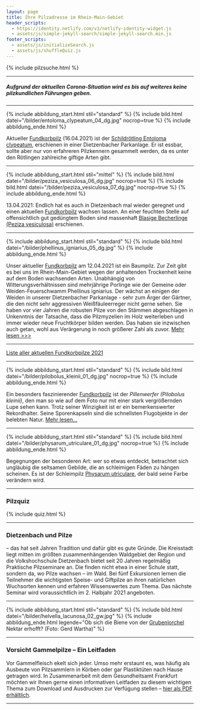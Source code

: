 ```yaml
---
layout: page
title: Ihre Pilzadresse im Rhein-Main-Gebiet
header_scripts:
  - https://identity.netlify.com/v1/netlify-identity-widget.js
  - assets/js/simple-jekyll-search/simple-jekyll-search.min.js
footer_scripts:
  - assets/js/initializeSearch.js
  - assets/js/shuffleQuiz.js
---
```

{% include pilzsuche.html %}

- - -

##### Aufgrund der aktuellen Corona-Situation wird es bis auf weiteres keine pilzkundlichen Führungen geben.

- - -

{% include abbildung_start.html stil="standard" %}
{% include bild.html datei="/bilder/entoloma_clypeatum_04_dg.jpg" nocrop=true %}
{% include abbildung_ende.html %}

Aktueller [Fundkorbpilz](AA "Glossar-") (16.04.2021) ist der [Schildrötling Entoloma clypeatum](/pilze/entoloma-clypeatum-schildrötling), erschienen in einer Dietzenbacher Parkanlage. Er ist essbar, sollte aber nur von erfahreren Pilzkennern gesammelt werden, da es unter den Rötlingen zahlreiche giftige Arten gibt.

- - -

{% include abbildung_start.html stil="mittel" %}
{% include bild.html datei="/bilder/peziza_vesiculosa_06_dg.jpg" nocrop=true %}
{% include bild.html datei="/bilder/peziza_vesiculosa_07_dg.jpg" nocrop=true %}
{% include abbildung_ende.html %}

13.04.2021: Endlich hat es auch in Dietzenbach mal wieder geregnet und einen aktuellen [Fundkorbpilz](AA "Glossar-") wachsen lassen. An einer feuchten Stelle auf offensichtlich gut gedüngtem Boden sind massenhaft [Blasige Becherlinge (Peziza vesiculosa)](/pilze/peziza-vesiculosa-blasiger-becherling) erschienen.

- - -

{% include abbildung_start.html stil="standard" %}
{% include bild.html datei="/bilder/phellinus_igniarius_05_dg.jpg" %}
{% include abbildung_ende.html %}

Unser aktueller [Fundkorbpilz](AA "Glossar-") am 12.04.2021 ist ein Baumpilz. Zur Zeit gibt es bei uns im Rhein-Main-Gebiet wegen der anhaltenden Trockenheit keine auf dem Boden wachsenden Arten. Unabhängig von Witterungsverhältnissen sind mehrjährige Porlinge wie der Gemeine oder Weiden-Feuerschwamm Phellinus igniarius. Der wächst an einigen der Weiden in unserer Dietzenbacher Parkanlage - sehr zum Ärger der Gärtner, die den nicht sehr aggressiven Weißfäuleerreger nicht gerne sehen. Sie haben vor vier Jahren die robusten Pilze von den Stämmen abgeschlagen in Unkenntnis der Tatsache, dass die Pilzmyzelien im Holz weiterleben und immer wieder neue Fruchtkörper bilden werden. Das haben sie inzwischen auch getan, wohl aus Verärgerung in noch größerer Zahl als zuvor. [Mehr lesen >>>](/pilze/phellinus-igniarius-gemeiner-feuerschwamm)

- - -

[Liste aller aktuellen Fundkorbpilze 2021](/artikel/liste-aller-aktuellen-fundkorbpilze-2021.html)

- - -

{% include abbildung_start.html stil="standard" %}
{% include bild.html datei="/bilder/pilobolus_kleinii_01_dg.jpg" nocrop=true %}
{% include abbildung_ende.html %}

Ein besonders faszinierender [Fundkorbpilz](AA "Glossar-") ist der *Pillenwerfer (Pilobolus kleinii)*, den man so wie auf dem Foto nur mit einer stark vergrößernden Lupe sehen kann. Trotz seiner Winzigkeit ist er ein bemerkenswerter Rekordhalter. Seine Sporenkapseln sind die schnellsten Flugobjekte in der belebten Natur. [Mehr lesen...](/pilze/pilobolus-kleinii-pillenwerfer)

- - -

{% include abbildung_start.html stil="standard" %}
{% include bild.html datei="/bilder/physarum_utriculare_01_dg.jpg" nocrop=true %}
{% include abbildung_ende.html %}

Begegnungen der besonderen Art: wer so etwas entdeckt, betrachtet sich ungläubig die seltsamen Gebilde, die an schleimigen Fäden zu hängen scheinen. Es ist der Schleimpilz [Physarum utriculare](/pilze/physarum-utriculare-fadenfruchtschleimpilz), der bald seine Farbe verändern wird.

- - -

### Pilzquiz

{% include quiz.html %}

- - -

### Dietzenbach und Pilze

– das hat seit Jahren Tradition und dafür gibt es gute Gründe. Die Kreisstadt liegt mitten im größten zusammenhängenden Waldgebiet der Region und die Volkshochschule Dietzenbach bietet seit 20 Jahren regelmäßig Praktische Pilzseminare an. Die finden nicht etwa in einer Schule statt, sondern da, wo Pilze wachsen – im Wald. Bei fünf Exkursionen lernen die Teilnehmer die wichtigsten Speise- und Giftpilze an ihren natürlichen Wuchsorten kennen und erfahren Wissenswertes zum Thema. Das nächste Seminar wird voraussichtlich im 2. Halbjahr 2021 angeboten.

- - -

{% include abbildung_start.html stil="standard" %}
{% include bild.html datei="/bilder/helvella_lacunosa_02_gw.jpg" %}
{% include abbildung_ende.html legende="Ob sich die Biene von der <a href='/pilze/helvella-lacunosa-grubenlorchel'>Grubenlorchel</a> Nektar erhofft?  (Foto: Gerd Wartha)" %}

- - -

### Vorsicht Gammelpilze – Ein Leitfaden

Vor Gammelfleisch ekelt sich jeder. Umso mehr erstaunt es, was häufig als Ausbeute von Pilzsammlern in Körben oder gar Plastiktüten nach Hause getragen wird. In Zusammenarbeit mit dem Gesundheitsamt Frankfurt möchten wir Ihnen gerne einen informativen Leitfaden zu diesem wichtigen Thema zum Download und Ausdrucken zur Verfügung stellen – [hier als PDF erhältlich](/assets/docs/Fundkorb.de-Gammelpilze.pdf).

- - -